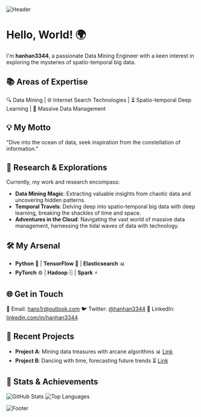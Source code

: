 <!-- Top Banner Image -->
![Header](https://github.com/hanhan3344/hanhan3344/blob/main/assets/header.png)

# Hello, World! 🌍

I'm **hanhan3344**, a passionate Data Mining Engineer with a keen interest in exploring the mysteries of spatio-temporal big data.

## 📚 Areas of Expertise

🔍 Data Mining | 🌐 Internet Search Technologies | ⏳ Spatio-temporal Deep Learning | 💾 Massive Data Management

## 💡 My Motto

"Dive into the ocean of data, seek inspiration from the constellation of information."

## 🚀 Research & Explorations

Currently, my work and research encompass:

- **Data Mining Magic**: Extracting valuable insights from chaotic data and uncovering hidden patterns.
- **Temporal Travels**: Delving deep into spatio-temporal big data with deep learning, breaking the shackles of time and space.
- **Adventures in the Cloud**: Navigating the vast world of massive data management, harnessing the tidal waves of data with technology.

## 🛠 My Arsenal

- **Python** 🐍 | **TensorFlow** 🧠 | **Elasticsearch** 📊
- **PyTorch** ⚙️ | **Hadoop** 🗄️ | **Spark** ⚡

## 🌐 Get in Touch

📧 Email: [hans1r@outlook.com](mailto:hans1r@outlook.com)
🐦 Twitter: [@hanhan3344](https://twitter.com/hanhan3344)
🔗 LinkedIn: [linkedin.com/in/hanhan3344](https://www.linkedin.com/in/hanhan3344/)

## 🚀 Recent Projects

- **Project A**: Mining data treasures with arcane algorithms 📊 [Link](#)
- **Project B**: Dancing with time, forecasting future trends ⏳ [Link](#)

## 🎉 Stats & Achievements

![GitHub Stats](https://github-readme-stats.vercel.app/api?username=hanhan3344&show_icons=true&theme=radical)
![Top Languages](https://github-readme-stats.vercel.app/api/top-langs/?username=hanhan3344&layout=compact&theme=radical)

<!-- Footer -->
![Footer](https://github.com/hanhan3344/hanhan3344/blob/main/assets/footer.png)

<!---
hanhan3344/hanhan3344 is a ✨ special ✨ repository because its `README.md` (this file) appears on your GitHub profile.
You can click the Preview link to take a look at your changes.
--->
